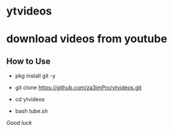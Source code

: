 # ytvideos

# download videos from youtube 
## How to Use

+ pkg install git -y

+ git clone https://github.com/za3imPro/ytvideos.git

+ cd ytvideos

+ bash tube.sh




*Good luck*
